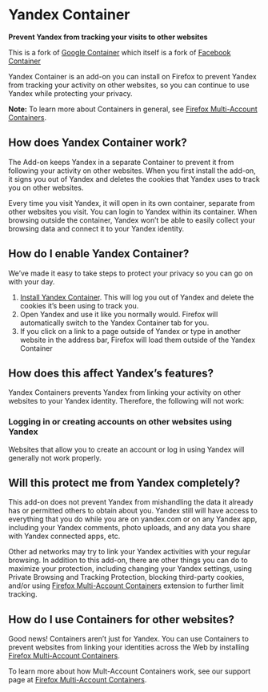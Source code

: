# Yandex Container

**Prevent Yandex from tracking your visits to other websites**

This is a fork of [Google Container](https://github.com/containers-everywhere/contain-google) which itself is a fork of [Facebook Container](https://github.com/mozilla/contain-facebook)

Yandex Container is an add-on you can install on Firefox to prevent Yandex from tracking your activity on other websites, so you can continue to use Yandex while protecting your privacy.

**Note:** To learn more about Containers in general, see [Firefox Multi-Account Containers](https://support.mozilla.org/kb/containers).

## How does Yandex Container work?

The Add-on keeps Yandex in a separate Container to prevent it from following your activity on other websites. When you first install the add-on, it signs you out of Yandex and deletes the cookies that Yandex uses to track you on other websites. 

Every time you visit Yandex, it will open in its own container, separate from other websites you visit.  You can login to Yandex within its container.  When browsing outside the container, Yandex won’t be able to easily collect your browsing data and connect it to your Yandex identity.

## How do I enable Yandex Container?

We’ve made it easy to take steps to protect your privacy so you can go on with your day.

1. [Install Yandex Container](https://addons.mozilla.org/firefox/addon/yandex-container/). This will log you out of Yandex and delete the cookies it’s been using to track you.
2. Open Yandex and use it like you normally would.  Firefox will automatically switch to the Yandex Container tab for you.
3. If you click on a link to a page outside of Yandex or type in another website in the address bar, Firefox will load them outside of the Yandex Container

## How does this affect Yandex’s features?

Yandex Containers prevents Yandex from linking your activity on other websites to your Yandex identity. Therefore, the following will not work:

### Logging in or creating accounts on other websites using Yandex

Websites that allow you to create an account or log in using Yandex will generally not work properly.

## Will this protect me from Yandex completely?

This add-on does not prevent Yandex from mishandling the data it already has or permitted others to obtain about you. Yandex still will have access to everything that you do while you are on yandex.com or on any Yandex app, including your Yandex comments, photo uploads, and any data you share with Yandex connected apps, etc.  

Other ad networks may try to link your Yandex activities with your regular browsing. In addition to this add-on, there are other things you can do to maximize your protection, including changing your Yandex settings, using Private Browsing and Tracking Protection, blocking third-party cookies, and/or using [Firefox Multi-Account Containers](https://addons.mozilla.org/firefox/addon/multi-account-containers/ ) extension to further limit tracking.

## How do I use Containers for other websites?

Good news! Containers aren’t just for Yandex. You can use Containers to prevent websites from linking your identities across the Web by installing [Firefox Multi-Account Containers](https://addons.mozilla.org/firefox/addon/multi-account-containers/).

To learn more about how Mult-Account Containers work, see our support page at [Firefox Multi-Account Containers](https://addons.mozilla.org/firefox/addon/multi-account-containers/).
